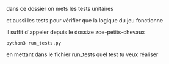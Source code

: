dans ce dossier on mets les tests unitaires

et aussi les tests pour vérifier que la logique du jeu fonctionne

il suffit d'appeler depuis le dossize zoe-petits-chevaux

    python3 run_tests.py

en mettant dans le fichier run_tests quel test tu veux réaliser
